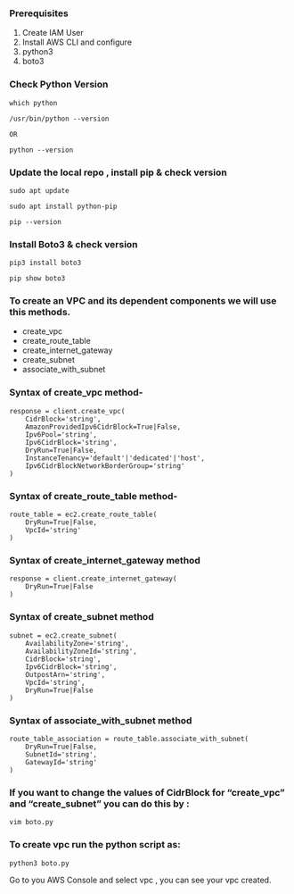 ### Prerequisites

1. Create IAM User
2. Install AWS CLI and configure
3. python3
4. boto3

### Check Python Version 

```
which python

/usr/bin/python --version

OR

python --version
```

### Update the local repo , install pip & check version

```
sudo apt update

sudo apt install python-pip

pip --version
```

### Install Boto3 & check version

```
pip3 install boto3

pip show boto3
```

### To create an VPC and its dependent components we will use this methods.

* create_vpc
* create_route_table
* create_internet_gateway
* create_subnet
* associate_with_subnet


### Syntax of  create_vpc method-


```
response = client.create_vpc(
    CidrBlock='string',
    AmazonProvidedIpv6CidrBlock=True|False,
    Ipv6Pool='string',
    Ipv6CidrBlock='string',
    DryRun=True|False,
    InstanceTenancy='default'|'dedicated'|'host',
    Ipv6CidrBlockNetworkBorderGroup='string'
)
```


### Syntax of create_route_table method-

```
route_table = ec2.create_route_table(
    DryRun=True|False,
    VpcId='string'
)
```

### Syntax of create_internet_gateway method

```
response = client.create_internet_gateway(
    DryRun=True|False
)
```

### Syntax of create_subnet method

```
subnet = ec2.create_subnet(
    AvailabilityZone='string',
    AvailabilityZoneId='string',
    CidrBlock='string',
    Ipv6CidrBlock='string',
    OutpostArn='string',
    VpcId='string',
    DryRun=True|False
)
```

### Syntax of associate_with_subnet method

```
route_table_association = route_table.associate_with_subnet(
    DryRun=True|False,
    SubnetId='string',
    GatewayId='string'
)
```





### If you want to change the  values of CidrBlock for “create_vpc” and “create_subnet” you can do this by :

```
vim boto.py
```

### To create vpc run the python script as:

```
python3 boto.py
```

Go to you AWS Console and select vpc , you can see your vpc created.
